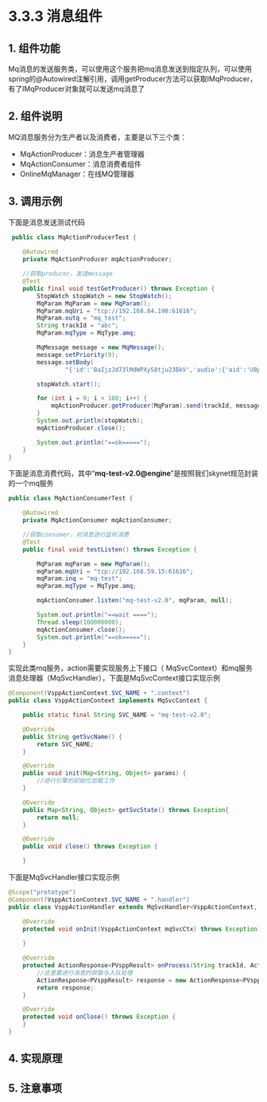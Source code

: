 # 3.3.3 消息组件

## 1. 组件功能

 Mq消息的发送服务类，可以使用这个服务把mq消息发送到指定队列，可以使用spring的@Autowired注解引用，调用getProducer方法可以获取IMqProducer，有了IMqProducer对象就可以发送mq消息了

## 2. 组件说明

MQ消息服务分为生产者以及消费者，主要是以下三个类：

* MqActionProducer：消息生产者管理器
* MqActionConsumer：消息消费者组件
* OnlineMqManager：在线MQ管理器

## 3. 调用示例

下面是消息发送测试代码

```java
 public class MqActionProducerTest {
 
    @Autowired
	private MqActionProducer mqActionProducer;

	//获取producer，发送message
	@Test
	public final void testGetProducer() throws Exception {
		StopWatch stopWatch = new StopWatch();
		MqParam MqParam = new MqParam();
		MqParam.mqUri = "tcp://192.168.84.190:61616";
		MqParam.outq = "mq_test";
		String trackId = "abc";
		MqParam.mqType = MqType.amq;

		MqMessage message = new MqMessage();
		message.setPriority(9);
		message.setBody(
				"{'id':'BaIjzJd73lMdWPXyS8tju23BkV','audio':{'aid':'U8pCY52ejHIIpY4uAqig0LpNdO','bits':16,'chnl':1,'encoding':1,'offset':0,'rate':8000,'spkn':1,'uri':'http://192.168.84.190:46029/U8pCY52ejHIIpY4uAqig0LpNdO_wav.bin'},'resId':0,'type':2,'tags':{}}");

		stopWatch.start();

		for (int i = 0; i < 100; i++) {
			mqActionProducer.getProducer(MqParam).send(trackId, message);
		}
		System.out.println(stopWatch);
		mqActionProducer.close();

		System.out.println("==ok=====");
	}
}
```

下面是消息消费代码，其中“**mq-test-v2.0@engine**”是按照我们skynet规范封装的一个mq服务

```java
public class MqActionConsumerTest {

	@Autowired
	private MqActionConsumer mqActionConsumer;

	//获取consumer，对消息进行监听消费
	@Test
	public final void testListen() throws Exception {

		MqParam mqParam = new MqParam();
		mqParam.mqUri = "tcp://192.168.59.15:61616";
		mqParam.inq = "mq-test";
		mqParam.mqType = MqType.amq;

		mqActionConsumer.listen("mq-test-v2.0", mqParam, null);

		System.out.println("==wait ====");
		Thread.sleep(100000000);
		mqActionConsumer.close();
		System.out.println("==ok=====");
	}
}

```

实现此类mq服务，action需要实现服务上下接口（ MqSvcContext）和mq服务消息处理器（MqSvcHandler），下面是MqSvcContext接口实现示例

```java
@Component(VsppActionContext.SVC_NAME + ".context")
public class VsppActionContext implements MqSvcContext {

	public static final String SVC_NAME = "mq-test-v2.0";

	@Override
	public String getSvcName() {
		return SVC_NAME;
	}

	@Override
	public void init(Map<String, Object> params) {
	    //进行引擎的初始化加载工作
	}

	@Override
	public Map<String, Object> getSvcState() throws Exception{
		return null;
	}

	@Override
	public void close() throws Exception {

	}
```

 下面是MqSvcHandler接口实现示例

```java
@Scope("prototype")
@Component(VsppActionContext.SVC_NAME + ".handler")
public class VsppActionHandler extends MqSvcHandler<VsppActionContext, PVsppParam, PVsppResult> {

	@Override
	protected void onInit(VsppActionContext mqSvcCtx) throws Exception {
	
	}

	@Override
	protected ActionResponse<PVsppResult> onProcess(String trackId, ActionRequest<PVsppParam> request, VsppActionContext mqSvcCtx) {
	    //这里要进行消息的获取与入队处理
		ActionResponse<PVsppResult> response = new ActionResponse<PVsppResult>(request.getBizId());
		return response;
	}

	@Override
	protected void onClose() throws Exception {
	}
}
```

## 4. 实现原理

## 5. 注意事项

